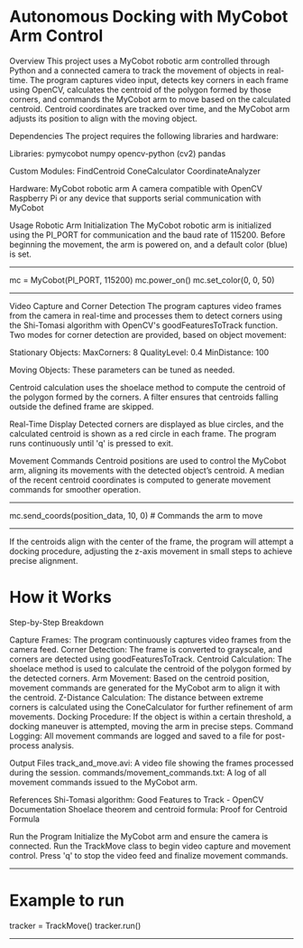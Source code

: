 # Autonomous Docking with MyCobot Arm Control

Overview
This project uses a MyCobot robotic arm controlled through Python and a connected camera to track the movement of objects in real-time. 
The program captures video input, detects key corners in each frame using OpenCV, calculates the centroid of the polygon formed by those corners, and commands the MyCobot arm to move based on the calculated centroid. 
Centroid coordinates are tracked over time, and the MyCobot arm adjusts its position to align with the moving object.

Dependencies
The project requires the following libraries and hardware:

Libraries:
pymycobot
numpy
opencv-python (cv2)
pandas

Custom Modules:
FindCentroid
ConeCalculator
CoordinateAnalyzer

Hardware:
MyCobot robotic arm
A camera compatible with OpenCV
Raspberry Pi or any device that supports serial communication with MyCobot

Usage
Robotic Arm Initialization
The MyCobot robotic arm is initialized using the PI_PORT for communication and the baud rate of 115200. 
Before beginning the movement, the arm is powered on, and a default color (blue) is set.

_______________________________________________________________________________________________________

mc = MyCobot(PI_PORT, 115200)
mc.power_on()
mc.set_color(0, 0, 50)
_______________________________________________________________________________________________________

Video Capture and Corner Detection
The program captures video frames from the camera in real-time and processes them to detect corners using the Shi-Tomasi algorithm with OpenCV's goodFeaturesToTrack function. Two modes for corner detection are provided, based on object movement:

Stationary Objects:
MaxCorners: 8
QualityLevel: 0.4
MinDistance: 100

Moving Objects:
These parameters can be tuned as needed.

Centroid calculation uses the shoelace method to compute the centroid of the polygon formed by the corners. 
A filter ensures that centroids falling outside the defined frame are skipped.

Real-Time Display
Detected corners are displayed as blue circles, and the calculated centroid is shown as a red circle in each frame. The program runs continuously until 'q' is pressed to exit.

Movement Commands
Centroid positions are used to control the MyCobot arm, aligning its movements with the detected object’s centroid.
A median of the recent centroid coordinates is computed to generate movement commands for smoother operation.


_______________________________________________________________________________________________________

mc.send_coords(position_data, 10, 0)  # Commands the arm to move
_______________________________________________________________________________________________________

If the centroids align with the center of the frame, the program will attempt a docking procedure, adjusting the z-axis movement in small steps to achieve precise alignment.


# How it Works

Step-by-Step Breakdown

Capture Frames: The program continuously captures video frames from the camera feed.
Corner Detection: The frame is converted to grayscale, and corners are detected using goodFeaturesToTrack.
Centroid Calculation: The shoelace method is used to calculate the centroid of the polygon formed by the detected corners.
Arm Movement: Based on the centroid position, movement commands are generated for the MyCobot arm to align it with the centroid.
Z-Distance Calculation: The distance between extreme corners is calculated using the ConeCalculator for further refinement of arm movements.
Docking Procedure: If the object is within a certain threshold, a docking maneuver is attempted, moving the arm in precise steps.
Command Logging: All movement commands are logged and saved to a file for post-process analysis.

Output Files
track_and_move.avi: A video file showing the frames processed during the session.
commands/movement_commands.txt: A log of all movement commands issued to the MyCobot arm.

References
Shi-Tomasi algorithm: Good Features to Track - OpenCV Documentation
Shoelace theorem and centroid formula: Proof for Centroid Formula

Run the Program
Initialize the MyCobot arm and ensure the camera is connected.
Run the TrackMove class to begin video capture and movement control.
Press 'q' to stop the video feed and finalize movement commands.

_______________________________________________________________________________________________________

# Example to run
tracker = TrackMove()
tracker.run()
_______________________________________________________________________________________________________

